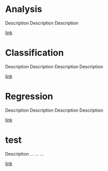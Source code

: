 
# Analysis

Description
Description
Description

[link](https://alexpaine.github.io/portfolio/test2.html)

# Classification

Description
Description
Description
Description

[link](https://alexpaine.github.io/portfolio/test2.html)

# Regression

Description
Description
Description
Description

[link](https://alexpaine.github.io/portfolio/test2.html)

# test

Description
...
...
...

[link](https://alexpaine.github.io/portfolio/test2.html)
